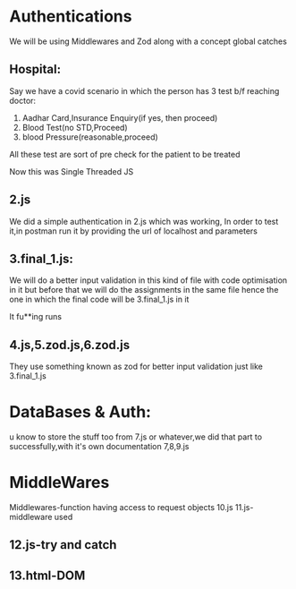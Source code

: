 # Authentications
We will be using Middlewares and Zod along with a concept global catches

## Hospital:
Say we have a covid scenario in which the person has 3 test b/f reaching doctor:
1. Aadhar Card,Insurance Enquiry(if yes, then proceed)
2. Blood Test(no STD,Proceed)
3. blood Pressure(reasonable,proceed)

All these test are sort of pre check for the patient to be treated

Now this was Single Threaded JS

## 2.js
We did a simple authentication in 2.js which was working,
In order to test it,in postman run it by providing the url of localhost and parameters

## 3.final_1.js:
We will do a better input validation in this kind of file with code optimisation in it but before that we will do the assignments in the same file hence the one in which the final code will be 3.final_1.js in it

It fu**ing runs

## 4.js,5.zod.js,6.zod.js
They use something known as zod for better input validation just like 3.final_1.js

# DataBases & Auth:
u know to store the stuff too
from 7.js or whatever,we did that part to successfully,with it's own documentation
7,8,9.js

# MiddleWares
Middlewares-function having access to request objects
10.js
11.js-middleware used

## 12.js-try and catch

## 13.html-DOM
